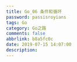 ```yaml
---
title: Go_06 条件和循环
password: passisroyians
tags: Go
category: Go之路
comments: false
abbrlink: b8a5fc0c
date: 2019-07-15 14:07:00
description:
---
```


